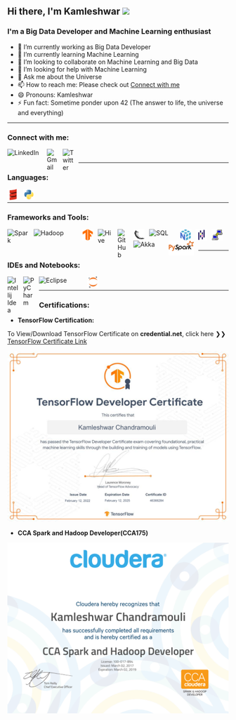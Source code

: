## Hi there, I'm Kamleshwar <img src="https://media.giphy.com/media/w1OBpBd7kJqHrJnJ13/giphy.gif" width="30px">

### I'm a Big Data Developer and Machine Learning enthusiast

- 🔭 I’m currently working as Big Data Developer
- 🌱 I’m currently learning Machine Learning
- 👯 I’m looking to collaborate on Machine Learning and Big Data
- 🤔 I’m looking for help with Machine Learning
- 💬 Ask me about the Universe
- 📫 How to reach me: Please check out [Connect with me][contact_me]
- 😄 Pronouns: Kamleshwar
- ⚡ Fun fact: Sometime ponder upon 42 (The answer to life, the universe and everything)

---

### Connect with me:

[<img align="left" alt="LinkedIn" width="80px" src="https://upload.wikimedia.org/wikipedia/commons/0/01/LinkedIn_Logo.svg" style="padding-right:10px;" />](https://linkedin.com/in/imkamleshwar)
[<img align="left" alt="Gmail" width="26px" src="https://upload.wikimedia.org/wikipedia/commons/7/7e/Gmail_icon_%282020%29.svg" style="padding-right:10px;" />](mailto:kamleshwar.001@gmail.com)
[<img align="left" alt="Twitter" width="26px" src="https://upload.wikimedia.org/wikipedia/commons/4/4f/Twitter-logo.svg" style="padding-right:10px;" />](https://twitter.com/imKamleshwar)

<br />

---

### Languages:

[<img align="left" alt="Scala" width="26px" src="https://raw.githubusercontent.com/devicons/devicon/master/icons/scala/scala-original.svg" style="padding-right:10px;" />](https://www.scala-lang.org/)
[<img align="left" alt="Python" width="26px" src="https://github.com/devicons/devicon/blob/master/icons/python/python-original.svg" style="padding-right:10px;" />](https://www.python.org/)

<br />

---

### Frameworks and Tools:

[<img align="left" alt="Spark" width="50px" src="https://upload.wikimedia.org/wikipedia/commons/f/f3/Apache_Spark_logo.svg" style="padding-right:10px;" />](https://spark.apache.org/)
[<img align="left" alt="Hadoop" width="100px" src="https://upload.wikimedia.org/wikipedia/commons/3/38/Hadoop_logo_new.svg" style="padding-right:10px;" />](https://hadoop.apache.org/)
[<img align="left" alt="TensorFlow" width="26px" src="https://raw.githubusercontent.com/devicons/devicon/master/icons/tensorflow/tensorflow-original.svg" style="padding-right:10px;" />](https://www.tensorflow.org/)
[<img align="left" alt="Hive" width="35px" src="https://upload.wikimedia.org/wikipedia/commons/b/bb/Apache_Hive_logo.svg" style="padding-right:10px;" />](https://hadoop.apache.org/)
[<img align="left" alt="GitHub" width="26px" src="https://user-images.githubusercontent.com/3369400/139448065-39a229ba-4b06-434b-bc67-616e2ed80c8f.png" style="padding-right:10px;" />](https://github.com/)
[<img align="left" alt="Flask" width="26px" src="https://raw.githubusercontent.com/devicons/devicon/master/icons/flask/flask-original.svg" style="padding-right:10px;" />](https://flask.palletsprojects.com)
[<img align="left" alt="SQL" width="60px" src="https://upload.wikimedia.org/wikipedia/commons/8/87/Sql_data_base_with_logo.png" style="padding-right:10px;" />](https://www.mysql.com/)
[<img align="left" alt="Numpy" width="26px" src="https://github.com/devicons/devicon/blob/master/icons/numpy/numpy-original.svg" style="padding-right:10px;" />](https://numpy.org/)
[<img align="left" alt="Pandas" width="26px" src="https://github.com/devicons/devicon/blob/master/icons/pandas/pandas-original.svg" style="padding-right:10px;" />](https://pandas.pydata.org/)
[<img align="left" alt="Putty" width="26px" src="https://raw.githubusercontent.com/devicons/devicon/master/icons/putty/putty-original.svg" style="padding-right:10px;" />](https://www.putty.org/)
[<img align="left" alt="Akka" width="70px" src="https://akka.io/resources/images/akka_full_color.svg" style="padding-right:10px;" />](https://akka.io/)
[<img align="left" alt="PySpark" width="58px" src="img/PySpark-logo-2.png" style="padding-right:10px;" />](https://spark.apache.org/docs/latest/api/python/)

<br>
<br />

---

### IDEs and Notebooks:

[<img align="left" alt="Intellij Idea" width="26px" src="https://upload.wikimedia.org/wikipedia/commons/9/9c/IntelliJ_IDEA_Icon.svg" style="padding-right:10px;" />](https://www.jetbrains.com/idea/)
[<img align="left" alt="PyCharm" width="26px" src="https://upload.wikimedia.org/wikipedia/commons/1/1d/PyCharm_Icon.svg" style="padding-right:10px;" />](https://www.jetbrains.com/pycharm/)
[<img align="left" alt="Eclipse" width="100px" src="https://upload.wikimedia.org/wikipedia/commons/d/d0/Eclipse-Luna-Logo.svg" style="padding-right:10px;" />](https://www.eclipse.org/ide/)
[<img align="left" alt="Jupyter" width="26px" src="https://raw.githubusercontent.com/devicons/devicon/master/icons/jupyter/jupyter-original.svg" style="padding-right:10px;" />](https://jupyter.org/)

<br />

---

### Certifications:

- **TensorFlow Certification:**

To View/Download TensorFlow Certificate on **credential.net**, click here ❯❯ [TensorFlow Certificate Link](https://www.credential.net/2623664f-40db-49bb-958e-675a043d8a89)

<img src="img/tensorFlow-certificate.png" width="700">


- **CCA Spark and Hadoop Developer(CCA175)**

<img src="img/CCA175_Certification.png" width="700" />





[contact_me]: https://github.com/imkamleshwar#connect-with-me

<!--
**imkamleshwar/imkamleshwar** is a ✨ _special_ ✨ repository because its `README.md` (this file) appears on your GitHub profile.

Here are some ideas to get you started:

- 🔭 I’m currently working on ...
- 🌱 I’m currently learning ...
- 👯 I’m looking to collaborate on ...
- 🤔 I’m looking for help with ...
- 💬 Ask me about ...
- 📫 How to reach me: ...
- 😄 Pronouns: ...
- ⚡ Fun fact: ...
-->
